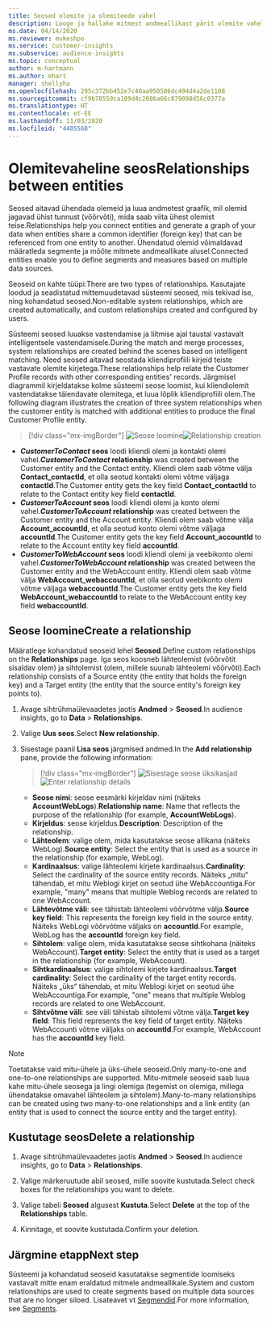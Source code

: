 ```yaml
---
title: Seosed olemite ja olemiteede vahel
description: Looge ja hallake mitmest andmeallikast pärit olemite vahelisi seoseid.
ms.date: 04/14/2020
ms.reviewer: mukeshpo
ms.service: customer-insights
ms.subservice: audience-insights
ms.topic: conceptual
author: m-hartmann
ms.author: mhart
manager: shellyha
ms.openlocfilehash: 295c372bb452e7c40aa950506dc494d4a2de1108
ms.sourcegitcommit: cf9b78559ca189d4c2086a66c879098d56c0377a
ms.translationtype: HT
ms.contentlocale: et-EE
ms.lasthandoff: 11/03/2020
ms.locfileid: "4405568"
---
```

# <a name="relationships-between-entities"></a><span data-ttu-id="e4e65-103">Olemitevaheline seos</span><span class="sxs-lookup"><span data-stu-id="e4e65-103">Relationships between entities</span></span>

<span data-ttu-id="e4e65-104">Seosed aitavad ühendada olemeid ja luua andmetest graafik, mil olemid jagavad ühist tunnust (võõrvõti), mida saab viita ühest olemist teise.</span><span class="sxs-lookup"><span data-stu-id="e4e65-104">Relationships help you connect entities and generate a graph of your data when entities share a common identifier (foreign key) that can be referenced from one entity to another.</span></span> <span data-ttu-id="e4e65-105">Ühendatud olemid võimaldavad määratleda segmente ja mõõte mitmete andmeallikate alusel.</span><span class="sxs-lookup"><span data-stu-id="e4e65-105">Connected entities enable you to define segments and measures based on multiple data sources.</span></span>

<span data-ttu-id="e4e65-106">Seoseid on kahte tüüpi:</span><span class="sxs-lookup"><span data-stu-id="e4e65-106">There are two types of relationships.</span></span> <span data-ttu-id="e4e65-107">Kasutajate loodud ja seadistatud mittemuudetavad süsteemi seosed, mis tekivad ise, ning kohandatud seosed.</span><span class="sxs-lookup"><span data-stu-id="e4e65-107">Non-editable system relationships, which are created automatically, and custom relationships created and configured by users.</span></span>

<span data-ttu-id="e4e65-108">Süsteemi seosed luuakse vastendamise ja liitmise ajal taustal vastavalt intelligentsele vastendamisele.</span><span class="sxs-lookup"><span data-stu-id="e4e65-108">During the match and merge processes, system relationships are created behind the scenes based on intelligent matching.</span></span> <span data-ttu-id="e4e65-109">Need seosed aitavad seostada kliendiprofiili kirjeid teiste vastavate olemite kirjetega.</span><span class="sxs-lookup"><span data-stu-id="e4e65-109">These relationships help relate the Customer Profile records with other corresponding entities' records.</span></span> <span data-ttu-id="e4e65-110">Järgmisel diagrammil kirjeldatakse kolme süsteemi seose loomist, kui kliendiolemit vastendatakse täiendavate olemitega, et luua lõplik kliendiprofiili olem.</span><span class="sxs-lookup"><span data-stu-id="e4e65-110">The following diagram illustrates the creation of three system relationships when the customer entity is matched with additional entities to produce the final Customer Profile entity.</span></span>

> [!div class="mx-imgBorder"]
> <span data-ttu-id="e4e65-111">![Seose loomine](media/relationships-entities-merge.png "Seose loomine")</span><span class="sxs-lookup"><span data-stu-id="e4e65-111">![Relationship creation](media/relationships-entities-merge.png "Relationship creation")</span></span>

- <span data-ttu-id="e4e65-112">***CustomerToContact* seos** loodi kliendi olemi ja kontakti olemi vahel.</span><span class="sxs-lookup"><span data-stu-id="e4e65-112">***CustomerToContact* relationship** was created between the Customer entity and the Contact entity.</span></span> <span data-ttu-id="e4e65-113">Kliendi olem saab võtme välja **Contact_contactId**, et olla seotud kontakti olemi võtme väljaga **contactId**.</span><span class="sxs-lookup"><span data-stu-id="e4e65-113">The Customer entity gets the key field **Contact_contactId** to relate to the Contact entity key field **contactId**.</span></span>
- <span data-ttu-id="e4e65-114">**_CustomerToAccount_ seos** loodi kliendi olemi ja konto olemi vahel.</span><span class="sxs-lookup"><span data-stu-id="e4e65-114">**_CustomerToAccount_ relationship** was created between the Customer entity and the Account entity.</span></span> <span data-ttu-id="e4e65-115">Kliendi olem saab võtme välja **Account_accountId**, et olla seotud konto olemi võtme väljaga **accountId**.</span><span class="sxs-lookup"><span data-stu-id="e4e65-115">The Customer entity gets the key field **Account_accountId** to relate to the Account entity key field **accountId**.</span></span>
- <span data-ttu-id="e4e65-116">**_CustomerToWebAccount_ seos** loodi kliendi olemi ja veebikonto olemi vahel.</span><span class="sxs-lookup"><span data-stu-id="e4e65-116">**_CustomerToWebAccount_ relationship** was created between the Customer entity and the WebAccount entity.</span></span> <span data-ttu-id="e4e65-117">Kliendi olem saab võtme välja **WebAccount_webaccountId**, et olla seotud veebikonto olemi võtme väljaga **webaccountId**.</span><span class="sxs-lookup"><span data-stu-id="e4e65-117">The Customer entity gets the key field **WebAccount_webaccountId** to relate to the WebAccount entity key field **webaccountId**.</span></span>

## <a name="create-a-relationship"></a><span data-ttu-id="e4e65-118">Seose loomine</span><span class="sxs-lookup"><span data-stu-id="e4e65-118">Create a relationship</span></span>

<span data-ttu-id="e4e65-119">Määratlege kohandatud seoseid lehel **Seosed**.</span><span class="sxs-lookup"><span data-stu-id="e4e65-119">Define custom relationships on the **Relationships** page.</span></span> <span data-ttu-id="e4e65-120">Iga seos koosneb lähteolemist (võõrvõtit sisaldav olem) ja sihtolemist (olem, millele suunab lähteolemi võõrvõti).</span><span class="sxs-lookup"><span data-stu-id="e4e65-120">Each relationship consists of a Source entity (the entity that holds the foreign key) and a Target entity (the entity that the source entity's foreign key points to).</span></span>

1. <span data-ttu-id="e4e65-121">Avage sihtrühmaülevaadetes jaotis **Andmed** > **Seosed**.</span><span class="sxs-lookup"><span data-stu-id="e4e65-121">In audience insights, go to **Data** > **Relationships**.</span></span>

2. <span data-ttu-id="e4e65-122">Valige **Uus seos**.</span><span class="sxs-lookup"><span data-stu-id="e4e65-122">Select **New relationship**.</span></span>

3. <span data-ttu-id="e4e65-123">Sisestage paanil **Lisa seos** järgmised andmed.</span><span class="sxs-lookup"><span data-stu-id="e4e65-123">In the **Add relationship** pane, provide the following information:</span></span>

   > [!div class="mx-imgBorder"]
   > <span data-ttu-id="e4e65-124">![Sisestage seose üksikasjad](media/relationships-add.png "Sisestage seose üksikasjad")</span><span class="sxs-lookup"><span data-stu-id="e4e65-124">![Enter relationship details](media/relationships-add.png "Enter relationship details")</span></span>

   - <span data-ttu-id="e4e65-125">**Seose nimi**: seose eesmärki kirjeldav nimi (näiteks **AccountWebLogs**).</span><span class="sxs-lookup"><span data-stu-id="e4e65-125">**Relationship name**: Name that reflects the purpose of the relationship (for example, **AccountWebLogs**).</span></span>
   - <span data-ttu-id="e4e65-126">**Kirjeldus**: seose kirjeldus.</span><span class="sxs-lookup"><span data-stu-id="e4e65-126">**Description**: Description of the relationship.</span></span>
   - <span data-ttu-id="e4e65-127">**Lähteolem**: valige olem, mida kasutatakse seose allikana (näiteks WebLog).</span><span class="sxs-lookup"><span data-stu-id="e4e65-127">**Source entity**: Select the entity that is used as a source in the relationship (for example, WebLog).</span></span>
   - <span data-ttu-id="e4e65-128">**Kardinaalsus**: valige lähteolemi kirjete kardinaalsus.</span><span class="sxs-lookup"><span data-stu-id="e4e65-128">**Cardinality**: Select the cardinality of the source entity records.</span></span> <span data-ttu-id="e4e65-129">Näiteks „mitu“ tähendab, et mitu Weblogi kirjet on seotud ühe WebAccountiga.</span><span class="sxs-lookup"><span data-stu-id="e4e65-129">For example, "many" means that multiple Weblog records are related to one WebAccount.</span></span>
   - <span data-ttu-id="e4e65-130">**Lähtevõtme väli**: see tähistab lähteolemi võõrvõtme välja.</span><span class="sxs-lookup"><span data-stu-id="e4e65-130">**Source key field**: This represents the foreign key field in the source entity.</span></span> <span data-ttu-id="e4e65-131">Näiteks WebLogi võõrvõtme väljaks on **accountId**.</span><span class="sxs-lookup"><span data-stu-id="e4e65-131">For example, WebLog has the **accountId** foreign key field.</span></span>
   - <span data-ttu-id="e4e65-132">**Sihtolem**: valige olem, mida kasutatakse seose sihtkohana (näiteks WebAccount).</span><span class="sxs-lookup"><span data-stu-id="e4e65-132">**Target entity**: Select the entity that is used as a target in the relationship (for example, WebAccount).</span></span>
   - <span data-ttu-id="e4e65-133">**Sihtkardinaalsus**: valige sihtolemi kirjete kardinaalsus.</span><span class="sxs-lookup"><span data-stu-id="e4e65-133">**Target cardinality**: Select the cardinality of the target entity records.</span></span> <span data-ttu-id="e4e65-134">Näiteks „üks“ tähendab, et mitu Weblogi kirjet on seotud ühe WebAccountiga.</span><span class="sxs-lookup"><span data-stu-id="e4e65-134">For example, "one" means that multiple Weblog records are related to one WebAccount.</span></span>
   - <span data-ttu-id="e4e65-135">**Sihtvõtme väli**: see väli tähistab sihtolemi võtme välja.</span><span class="sxs-lookup"><span data-stu-id="e4e65-135">**Target key field**: This field represents the key field of target entity.</span></span> <span data-ttu-id="e4e65-136">Näiteks WebAccounti võtme väljaks on **accountId**.</span><span class="sxs-lookup"><span data-stu-id="e4e65-136">For example, WebAccount has the **accountId** key field.</span></span>

> [!NOTE]
> <span data-ttu-id="e4e65-137">Toetatakse vaid mitu-ühele ja üks-ühele seoseid.</span><span class="sxs-lookup"><span data-stu-id="e4e65-137">Only many-to-one and one-to-one relationships are supported.</span></span> <span data-ttu-id="e4e65-138">Mitu-mitmele seoseid saab luua kahe mitu-ühele seosega ja lingi olemiga (tegemist on olemiga, millega ühendatakse omavahel lähteolem ja sihtolem).</span><span class="sxs-lookup"><span data-stu-id="e4e65-138">Many-to-many relationships can be created using two many-to-one relationships and a link entity (an entity that is used to connect the source entity and the target entity).</span></span>

## <a name="delete-a-relationship"></a><span data-ttu-id="e4e65-139">Kustutage seos</span><span class="sxs-lookup"><span data-stu-id="e4e65-139">Delete a relationship</span></span>

1. <span data-ttu-id="e4e65-140">Avage sihtrühmaülevaadetes jaotis **Andmed** > **Seosed**.</span><span class="sxs-lookup"><span data-stu-id="e4e65-140">In audience insights, go to **Data** > **Relationships**.</span></span>

2. <span data-ttu-id="e4e65-141">Valige märkeruutude abil seosed, mille soovite kustutada.</span><span class="sxs-lookup"><span data-stu-id="e4e65-141">Select check boxes for the relationships you want to delete.</span></span>

3. <span data-ttu-id="e4e65-142">Valige tabeli **Seosed** algusest **Kustuta**.</span><span class="sxs-lookup"><span data-stu-id="e4e65-142">Select **Delete** at the top of the **Relationships** table.</span></span>

4. <span data-ttu-id="e4e65-143">Kinnitage, et soovite kustutada.</span><span class="sxs-lookup"><span data-stu-id="e4e65-143">Confirm your deletion.</span></span>

## <a name="next-step"></a><span data-ttu-id="e4e65-144">Järgmine etapp</span><span class="sxs-lookup"><span data-stu-id="e4e65-144">Next step</span></span>

<span data-ttu-id="e4e65-145">Süsteemi ja kohandatud seoseid kasutatakse segmentide loomiseks vastavalt mitte enam eraldatud mitmele andmeallikale.</span><span class="sxs-lookup"><span data-stu-id="e4e65-145">System and custom relationships are used to create segments based on multiple data sources that are no longer siloed.</span></span> <span data-ttu-id="e4e65-146">Lisateavet vt [Segmendid](segments.md).</span><span class="sxs-lookup"><span data-stu-id="e4e65-146">For more information, see [Segments](segments.md).</span></span>
